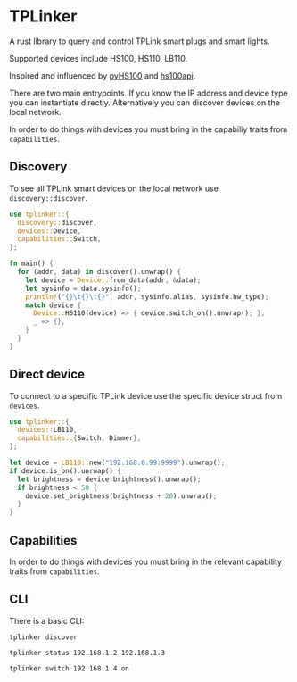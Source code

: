 # TPLinker

A rust library to query and control TPLink smart plugs and smart lights.

Supported devices include HS100, HS110, LB110.

Inspired and influenced by [pyHS100](https://github.com/GadgetReactor/pyHS100) and
[hs100api](https://github.com/abronan/hs100-rust-api).

There are two main entrypoints. If you know the IP address and device type you can
instantiate directly. Alternatively you can discover devices on the local network.

In order to do things with devices you must bring in the capabiliy traits from
`capabilities`.

## Discovery

To see all TPLink smart devices on the local network use `discovery::discover`.

```rust
use tplinker::{
  discovery::discover,
  devices::Device,
  capabilities::Switch,
};

fn main() {
  for (addr, data) in discover().unwrap() {
    let device = Device::from_data(addr, &data);
    let sysinfo = data.sysinfo();
    println!("{}\t{}\t{}", addr, sysinfo.alias, sysinfo.hw_type);
    match device {
      Device::HS110(device) => { device.switch_on().unwrap(); },
      _ => {},
    }
  }
}
```

## Direct device

To connect to a specific TPLink device use the specific device struct from `devices`.

```rust
use tplinker::{
  devices::LB110,
  capabilities::{Switch, Dimmer},
};

let device = LB110::new("192.168.0.99:9999").unwrap();
if device.is_on().unrwap() {
  let brightness = device.brightness().unwrap();
  if brightness < 50 {
    device.set_brightness(brightness + 20).unwrap();
  }
}
```

## Capabilities

In order to do things with devices you must bring in the relevant capability
traits from `capabilities`.


## CLI

There is a basic CLI:

```
tplinker discover

tplinker status 192.168.1.2 192.168.1.3

tplinker switch 192.168.1.4 on
```
